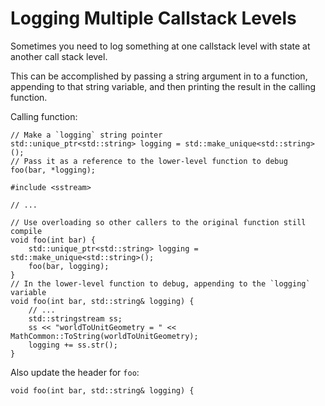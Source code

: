 # Logging Multiple Callstack Levels

Sometimes you need to log something at one callstack level with state at another call stack level.

This can be accomplished by passing a string argument in to a function, appending to that string variable, and then printing the result in the calling function.

Calling function:

```
// Make a `logging` string pointer
std::unique_ptr<std::string> logging = std::make_unique<std::string>();
// Pass it as a reference to the lower-level function to debug
foo(bar, *logging);
```

```
#include <sstream>

// ...

// Use overloading so other callers to the original function still compile
void foo(int bar) {
    std::unique_ptr<std::string> logging = std::make_unique<std::string>();
    foo(bar, logging);
}
// In the lower-level function to debug, appending to the `logging` variable
void foo(int bar, std::string& logging) {
    // ...
    std::stringstream ss;
    ss << "worldToUnitGeometry = " << MathCommon::ToString(worldToUnitGeometry);
    logging += ss.str();
}
```

Also update the header for `foo`:

```
void foo(int bar, std::string& logging) {
```
